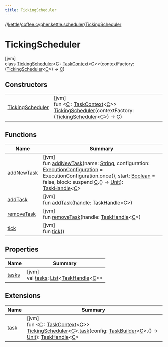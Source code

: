 ```yaml
---
title: TickingScheduler
---
```

//[kettle](../../../index.html)/[coffee.cypher.kettle.scheduler](../index.html)/[TickingScheduler](index.html)



# TickingScheduler



[jvm]\
class [TickingScheduler](index.html)&lt;[C](index.html) : [TaskContext](../-task-context/index.html)&lt;[C](index.html)&gt;&gt;(contextFactory: ([TickingScheduler](index.html)&lt;[C](index.html)&gt;) -&gt; [C](index.html))



## Constructors


| | |
|---|---|
| [TickingScheduler](-ticking-scheduler.html) | [jvm]<br>fun &lt;[C](index.html) : [TaskContext](../-task-context/index.html)&lt;[C](index.html)&gt;&gt; [TickingScheduler](-ticking-scheduler.html)(contextFactory: ([TickingScheduler](index.html)&lt;[C](index.html)&gt;) -&gt; [C](index.html)) |


## Functions


| Name | Summary |
|---|---|
| [addNewTask](add-new-task.html) | [jvm]<br>fun [addNewTask](add-new-task.html)(name: [String](https://kotlinlang.org/api/latest/jvm/stdlib/kotlin/-string/index.html), configuration: [ExecutionConfiguration](../-execution-configuration/index.html) = ExecutionConfiguration.once(), start: [Boolean](https://kotlinlang.org/api/latest/jvm/stdlib/kotlin/-boolean/index.html) = false, block: suspend [C](index.html).() -&gt; [Unit](https://kotlinlang.org/api/latest/jvm/stdlib/kotlin/-unit/index.html)): [TaskHandle](../-task-handle/index.html)&lt;[C](index.html)&gt; |
| [addTask](add-task.html) | [jvm]<br>fun [addTask](add-task.html)(handle: [TaskHandle](../-task-handle/index.html)&lt;[C](index.html)&gt;) |
| [removeTask](remove-task.html) | [jvm]<br>fun [removeTask](remove-task.html)(handle: [TaskHandle](../-task-handle/index.html)&lt;[C](index.html)&gt;) |
| [tick](tick.html) | [jvm]<br>fun [tick](tick.html)() |


## Properties


| Name | Summary |
|---|---|
| [tasks](tasks.html) | [jvm]<br>val [tasks](tasks.html): [List](https://kotlinlang.org/api/latest/jvm/stdlib/kotlin.collections/-list/index.html)&lt;[TaskHandle](../-task-handle/index.html)&lt;[C](index.html)&gt;&gt; |


## Extensions


| Name | Summary |
|---|---|
| [task](../task.html) | [jvm]<br>fun &lt;[C](../task.html) : [TaskContext](../-task-context/index.html)&lt;[C](../task.html)&gt;&gt; [TickingScheduler](index.html)&lt;[C](../task.html)&gt;.[task](../task.html)(config: [TaskBuilder](../-task-builder/index.html)&lt;[C](../task.html)&gt;.() -&gt; [Unit](https://kotlinlang.org/api/latest/jvm/stdlib/kotlin/-unit/index.html)): [TaskHandle](../-task-handle/index.html)&lt;[C](../task.html)&gt; |


